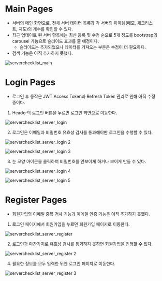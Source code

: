# Main Pages

- 서버의 메인 화면으로, 전체 서버 데이터 목록과 각 서버의 아이템(메모, 체크리스트, 지도)의 개수를 확인할 수 있다.
- 최근 업데이트 된 서버 항목에는 최신 등록 및 수정 순으로 5개 정도를 bootstrap의 carousel 기능으로 슬라이드 효과를 줄 예정이다.
  - 슬라이드는 추가되었으나 데이터를 가져오는 부분은 수정이 더 필요하다.
- 검색 기능은 아직 추가하지 못했다.

![serverchecklist_main](https://github.com/user-attachments/assets/d63bc21d-fb75-40ff-84f1-e876b5d746f9)

# Login Pages
- 로그인 후 동작은 JWT Access Token과 Refresh Token 관리로 인해 아직 수정중이다.
1. Header의 로그인 버튼을 누르면 로그인 화면으로 이동한다.

![serverchecklist_server_login](https://github.com/user-attachments/assets/dea7fb1c-95a0-4c5c-a820-4e2c8b9d12a3)

2. 로그인은 이메일과 비밀번호 유효성 검사를 통과해야만 로그인을 수행할 수 있다.

![serverchecklist_server_login 2](https://github.com/user-attachments/assets/942b636c-c1e3-4397-aaa0-df791fe66502)

![serverchecklist_server_login 3](https://github.com/user-attachments/assets/5d937a1f-7626-4e60-86f2-c8c36e29e0ca)

3. 눈 모양 아이콘을 클릭하여 비밀번호를 안보이게 하거나 보이게 만들 수 있다.

![serverchecklist_server_login 4](https://github.com/user-attachments/assets/7c918886-a7d5-4142-bd6b-222468bdaa28)

![serverchecklist_server_login 5](https://github.com/user-attachments/assets/0c6e8640-6dd3-4a75-b65f-565b779f0a50)

# Register Pages
- 회원가입의 이메일 중복 검사 기능과 이메일 인증 기능은 아직 추가하지 못했다.

1. 로그인 페이지에서 회원가입을 누르면 회원가입 페이지로 이동한다.

![serverchecklist_server_register](https://github.com/user-attachments/assets/76f4b050-fac7-46d8-b67a-04106ceb30c1)

2. 로그인과 마찬가지로 유효성 검사를 통과하지 못하면 회원가입을 진행할 수 없다.

![serverchecklist_server_register 2](https://github.com/user-attachments/assets/2132c945-a93c-4502-b840-4ab86c14c1fe)

4. 필요한 정보를 모두 입력한 뒤엔 로그인 페이지로 이동한다.

![serverchecklist_server_register 3](https://github.com/user-attachments/assets/1b1263cf-ad64-4934-b8f9-de2beb8f038b)
